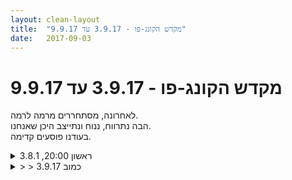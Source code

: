 ```yaml
---
layout: clean-layout
title:  "מקדש הקונג-פו - 3.9.17 עד 9.9.17"
date:   2017-09-03
---
```

# מקדש הקונג-פו - 3.9.17 עד 9.9.17 
לאחרונה, מסתחררים מרמה לרמה.<br> הבה נתרווח, ננוח ונתייצב היכן שאנחנו.<br> בעודנו פוסעים קדימה.

<details>
                    <summary>ראשון 20:00, 3.8.1</summary>
                    הגעתי למיקום השיעור באיחור של מעל 20 ד&#39; וכמעט ללא הערכות פנמית לקראתו.<br> התחלתי בהתבוננות על הגוף, וכניסה הדרגתית למצב של למידה. נכחו גם ריב, בועז ויניב.<br> תרגלתי עם ריב קרב ללא מגע עם דגש על נשימה חופשית. בהמשך עברנו לקרב ידיים באופן דומה.<br> תרגול בעיטות כשמנסים לתת כל מה שיש לי מבחינת טכניקה ועוצמה.<br> קרב עם ריב, שכל מה שקורה בו זה הבאת איכות של אינסטינקטים של חיה, למשל חתולה שמגינה על גורים / ערס עצבני / כלבים נלחמים באטרף וכו&#39; ... ללא יציאה לסימונים. היה מעניין.<br> תרגילים הקשורים בשיגרה נעימה, במספר שלבים - 1. לזהות איך הרגלים נכונים מאפשרים כל מני דברים טובים בחיים שלי. למשל אם העיכול שלי טוב ומה זה אומר על הרגלי התזונה שלי. 2. לראות דברים שפחות עובדים ואת ההתנהלות שגורמת לכך. 3. להפנות יחס עדין ומקבל אל עצמי ואל מה שפחות מוצלח. יכול להיות שאני כבר שנים מתמודד עם הדבר, למשל. היה עוד שלב שאני לא זוכר כרגע. נהניתי מהעבודה הזו, אף שמרגיש לי שבקושי התחלתי לגעת בה.<br> לתרגל עבודה מיטיבה עם מילים. הפתעתי את עצמי לטובה. בהמשך, ליצור לעצמי סולם של 10 רמות בנושא, שאני באמצע שלו. הספקתי לדמיין את עצמי בכ- 3 רמות מתוכו.<br> היה טוב. סיימתי לעצמי את השיעור אחרי כמעט שעה.
                  </details><details>
                    <summary>> > 3.9.17 כמוב</summary>
                    
                  </details><details>
                    <summary>> > ניחו</summary>
                    אולי (?) אתה מתכוון לא לשלב אלא לכלי שכונה &quot;בסוד&quot;
                  </details><details>
                    <summary>> > > > כן, נשמע נכון</summary>
                    
                  </details><details>
                    <summary>שיעור קונג-פו, ראשון 20:0</summary>
                    גם הפעם קיבלתי את התרגיל לנהל טוב את השיעור שלי ושל אחרים. אני חושב שהתנסות זו הייתה טובה יותר מהקודמת משתי בחינות: רציפות ותשומת לב וקשב.<br> <br> בתרגול קרב רגליים עם דרור היה לי מעניין לחקור את המעבר בין הצדדים. כלומר המעבר בין רגל שמאל קידמית לרגל ימין קידמית. שמתי לב שרגל שמאל פחות מיומנת בחסימות של בעיטות אז נתתי לצד זה יותר זמן.<br> <br> בניסיון ליצור שיעור שלם ברבע שעה בערך, בחרתי להתמקד בעבודת גוף ובעיקר בעמידת ידיים. קיבלתי טיפים מדרור ויניב והתנסיתי בשני תרגילים.<br> ביחד עם יניב וריבּ, חידדתי את השימוש בהתארגנות שיצרנו לטובת עשייה יעילה יותר ביום יום.<br> <br> ביחד עם ריבּ, עשיתי תרגולים קצרים שמטרתם לשפר את יכולת הלחימה מול אנשים גדולים וחזקים והפיכת תרגולי הלחימה שלי בעתיד ליעילים יותר.<br> <br> שימוש במילה לטובה – לדמיין את עצמי ברמה חדשה. עזר לי ליצור מעין סולם רמות בין 10 שלבים, למקם את עצמי במקום טוב באמצע ואח&quot;כ לדמיין שהגעתי לרמה 8 למשל.<br> <br> השיעור שלי התחיל ב 18:55 והסתיים ב 22:00.<br> <br> תודה!
                  </details><details>
                    <summary>מביע כוונה לשיעו</summary>
                    אשמור אותה בלב
                  </details><details>
                    <summary>> > שני ערב- 4.9.1</summary>
                    תחילת שיעור נחמדה וכייפית שהיה חופש כזה לעשות מה שבא.<br> בהמשך השיעור עלה אתגר מסוים ליישם את ההנחיות. לא ברור לי לגמרי למה. בחלק מהשלב הזה כן היה טוב.
                  </details><details>
                    <summary>שעור בקר יום ב' 4.9.201</summary>
                    הגעתי די מוקדם, 6:35 בערך.<br> השתתפו: אינגריד, יואב, בן.<br> בן הציג את עצמו בתור ה&quot;בייביסיטר&quot; שלנו. אהבתי את הדימוי. <br> <br> הונחינו להתאמן בתנועות שהגוף שואף אליהן מאליו. התאמנתי בתנועות מיטביות עם הגוף, וגם בבעיטות ותנועות הסטה.<br> <br> הרגשתי כאב קל וחריקה בברך ימין, נסיתי להתגבר - כלומר להימנע מלפגוש את הכאב ואת החריקות, לעבור &quot;ביןו הטיפות&quot; - גרסה מרוככת של התעלמות. לאחר זמן מה בן ביקש שאפסיק להחזיק אי נוחות בגוף ובמקום זה שאתחיל לשים לב אליו. מייד חשתי בזרם אנרגיה וחום זורם דרך הירך והברך והכאב והחריקות נעלמו כלא היו - אבל גם התחלתי לנוע ממקום אחר, עם יותר נוכחות. זו הייתה חווייה עוצמתית שמאז אני מנסה לשחזר אותה שוב ושוב בדרך כזו או אחרת: איך שאני חשה באי נוחות קלה אני מזרימה תשומת לב ובאמת מגלה ש&quot;הקפאתי&quot; את הגוף בחוסר תשומת לב. שעור מדהים.<br> <br> התאמנתי עם יואב, בהנחיית בן, תחילה בסימון מכות ביד אחת ולאחר מכן בהסטות. <br> בהמשך עברנו לקרב ברגל שמאל. בן עצר אותי בשלב מסויים והראה לי שאני חוזרת שוב ושוב על אותן הטעויות או מהלכים חסרי תועלת בהם אני נכנסת אל זירת היריב וחושפת את עצמי בכל פעם למכות. למדתי אופציה לבקש להחליף לרגע תפקידים עם הפרטנר, או לבקש לשחזר את המהלך באיטיות כדי ללמוד מכך. ממש הצלחתי להתקדם התקדמות משמעותית.<br> <br> בהמשך בן נפרד מאיתנו והנחה אותי להמשיך את השיעור כרצוני.<br> עשינו עבודה פנימית וסיימתי את השיעור בתחושה נעימה מאוד של נוכחות מלאה יותר בגו, שמחה ושלווה. כיף.<br> <br>
                  </details><details>
                    <summary>שעור יום ד' בקר 6.9.201</summary>
                    קיבלתי מבן את ההנחיות האלה:<br> <br> &quot;אנא התחילי לעצמך מחר בבוקר את השיעור בנחת, מוקדם ככל האפשר, בנקודת המפגש.<br>  <br> כשאת מכוונת לאפשר לעצמך לעבור הפעם שיעור רגוע, עמוק ומשדרג במיוחד, שישגר לחיים של אינגריד אדם חדש, נקי, רענן, אמיתי יותר, שעושה ויוצר כרצונו.<br>  <br> זוהי התכוונות נעימה מאד.<br>  <br> שימי לב שנדרשת לך פחות ופחות לחימה חיצונית בחיים; ויותר ויותר דברים אחרים, נעימים יותר.<br>  <br> מוקדם ככל שיתאפשר, טלי את רמי ואת תרצה מנקודת המפגש והתחילי את שיעורכם המשותף (אם אחד מהם יהיה חסר, תוכלי לחכות עד 06:49 לכל המאוחר).<br>  <br> אפשרי לשלושתכם לעבור את השיעור המאד רגוע הזה, שאינך יודעת מראש היכן יתקיים.&quot;<br> <br> הגעתי יחסית מאוחר הפעם, 6:40, תרצה הגיעה יחד איתי לנקודת המפגש. ארמי הצטרף לאחר כמה דקות. רק לאחר כ-2 נזכרתי בהנחיה להתחיל בשיעור מוקדם ככל האפשר. התחלתי בשיעו בשעה 6:47.<br> <br> הנחיה ראשונה: תוך כדי הליכה, ליצור שלווה, נינוחות והנאה בתוך הגוף.<br> הנחיה נוספת, המתווספת לקודמת: לשים לב לחיבור/השילוב שלנו בתוך המרחב הנוכחי. הייתה לי סוג של תובנה חדשה על הזיקה בין שלווה ואושר לבין תחושת חיבור למרחב שבו אני נמצאת, חווייהיזית ממש. נזכרתי בביטוי &quot;אפקט הפרפר&quot;. ניהול שיחה שקטה עם הסביבה.<br> <br> הונחינו לקיים שיתוף חופשי על מצב הגוף שלנו בתחילת השיעור ועכשיו.<br> שיתוף תובנות מהשיעור עד כה - היה מעניין מאוד:<br> <br> - אינגריד: הבקר הברך הימנית שלי כאב מעט כי אני מרבה עכשיו לשבת מול המחשב. בשעור האחרון בן העיר לי לשים לב יותר לגוף והרגשתי מייד בזרם של חופ ואנרגיה שמיד שיפר את המצב.<br> <br> - רמי: הגוף לו נעשה מעט נוקשה לאחרונה בשל ריבוי המאמצים הפיזיים האינטנסיביים והפסקה זמנית של שעורי קונג פו, ירידה של כ-10% ברמת הגמישות של הגוף. הוא נזכר שלפני הישעור כאבה לו כף רגל שמאל&nbsp;&nbsp;ושהוא הבין שהרגל אומרת לו בסך הכל להאיט את הקצב ושחוץ מזה הכל בסדר. לאחר שהאט הכאב נעלם.<br> <br> - תרצה: המשפט שך אינגריד הדהד לי, חשבתי על יכולת ההשפעה של מורה על תלמיד<br> <br> סבב נוסף של שיתופים:<br> <br> - אינגריד: דבריו של רמי על כך שחש שהגוף שלו נעשה מעט יותר נוקשה ופחות גמיש - מצב שמוכר לי מאוד. חשבתי על הגמישות כפוטנציאל, אפשרות שהיא תמיד נגישה לי. גם אם תקופה לא ביצעתי תרגילי גמישות, ברגע שזה חסר לי ואני רוצה להחזיר לעצמי את הגמישות שלי הקודמת, אני מגיעה לזה תוך דקות ספורות - וניתן גם להעמיק ולהרחיב. <br> <br> הנחיה חדשה: הרחבת הקשב לגוף, למידע שמגיע אלי דרך הגוף, במטרה שאדע בעתיד לזהות תנועות בלתי מיטיבות עוד לפני שאבצע אותן ולפני שמתחיל לכאוב לי.<br> <br> המשכנו משך זמן רב להגמיש ולשדרג את הגוף בשלווה, ברוגע ובהנאה.<br> <br> לסיום התיישבנו גב אל גב, שלושתנו, תוך שחשים את גופם של הפרטנרים ומדמיינים מרחב אנרגטי אחד משותף. <br> לאחר מכן עבודה עם אור לבן.<br> קמתי מהשיעור עם הרגשה נפלאה של שלווה, נטכחות, גמישות ונעימות.<br> ממש מתנה להתחיל כך את היום!<br> <br>
                  </details><details>
                    <summary>"משולש זוהר" - שיעור קונג-פו, רביעי 20:0</summary>
                    בילוי עם אליאור – בעיקר תרגולי לחימה יחסית ממושכים. בתרגול רגליים שעשינו, חקרתי גם הפעם את העבודה עם רגל שמאל ובעיקר במשימות הגנתיות.<br> <br> תרגול פנימי נהדר שכלל השוואה בין בועז של היום לבועז של תקופה כלשהי בעבר. ההשוואה הייתה ב-3 נושאים: לחימה, מצליחנות וזוהר. בהמשך לראות בכמה יחידות התקדמתי עד כה בשיעור ב-3 הנושאים וכמה יחידות ארצה להוסיף עד תומו.<br> <br> שיחה מועילה ומיטביה עם ריבּ. אחד הדברים המשמעותיים שאני לוקח מהשיחה הזו הוא העצמאות שלי בקביעת היעדים והרמה אליה אני רוצה להגיע.<br> <br> השיעור שלי התחיל ב 18:50 והסתיים ב 22:00<br> <br> תודה!<br>
                  </details><details>
                    <summary>חמישי ה 7.9.17 - 18:00 "הבחירה בחיים</summary>
                    העמקת הנוכחות והצלילות<br> עבודה מכיוון ה&quot;לא&quot; (דברים שאני רוצה להקטין, לרפא, להתמיר)<br> הבאתי תשומת לב במהלך השיעור לאישיות הדמיונית, לתוכנות עם פוטנציאל נזק (נוזקות), לביטוי חיצוני שאינו מועיל...<br> <br> זיהוי ההפרדה בין מה שקורה בתוכי למה שאני מבטא החוצה. אם איני מזהה את ההפרדה ביניהם, אין לי שליטה עליהם.<br> בני האדם בד&quot;כ לא מפרידים בין העולמות, ומזוהים עם שניהם.<br> <br> יש הבדל גדול בין ניראות החוצה של מה שאני מרגיש בתוכי והתייחסות כנה למה שאני מרגיש בתקשורת עם האחר, לבין ביטוי החוצה של רעל שבתוכי, ללא שליטה או מודעות. מה שבפנים הוא אוטומטית מה שבחוץ, ללא הפרדה...<br> <br> האם אני מזהה את הדמות הדימיונית?<br> בד&quot;כ אני נבלע בתוכה, אך לעתים שם לב אליה, למעין דמות שפועלת כל הזמן תחת הכינוי &quot;יניב&quot;. מנכסת לעצמה את רוב המשאבים והאנרגיה הזמינה. אפילו כעת כשאני מקשיב, ומנסה להיות נוכח, חלק מסויים מהמשאבים הולך אליה... לעתים כמעט כולם, בלי לשים לב.<br> אני יכול להיות בלוע באישיות הדמיוניות, במחשבות ובדמיון, או שאני יכול להיות חופשי ממנה, ומבוסס באנרגיית החיים. <br> <br> הבנה מעמיקה יותר של דרכי פעולתן של תוכנות מזיקות בתוכי. במקרים רבים הן מתחפשות למשהו שהן לא, וכך מצליחות לגייס אותי למטרתן.<br> ייעודן לעזור לי להתעורר, אבל יש בהן פוטנציאל הרסני, לי ולאחרים.<br> <br> איני חייב לשתף פעולה עם התוכנות הללו ועם מה שהן אומרות לי. הן מאגרי אנרגיה פוטנציאלית שיכולה להיות מותמרת לנוכח אור של נוכחות וערות.<br> <br> ישנו הבדל מהותי בין מחשבות ודמיונות אוטומטיים שאני נבלע בתוכם, לבין מחשבה ודמיון הנוצרים מתוך בחירה. הם מכונים באותה מילה (מחשבה/ דמיון) וזה מבלבל, אך הם דברים שונים בתכלית ובאים ממקור אחר בנו.<br> <br> התבוננות מעניינת על חוויות כגון:<br> אני כועס על עצמי על דברים שעשיתי, או שלא עשיתי, או שלא הצלחתי, או על הגורל שלי, או על העולם...<br> בוער בי לומר משהו, ואחרי שאני אומר אותו, זה לא עושה לי טוב<br> בוער בי משהו לומר, ואיני אומר אותו, וקצת אחר כך איני מבין מה היה לי כל כך חשוב לומר את זה<br> <br> השיעור ימשיך, ותיעוד הדברים מועיל להמשך של השיעור<br> היה לי שיעור מעולה :) תודה
                  </details><details>
                    <summary>שבת 16:00 "הרגיעה</summary>
                    מגיע ברגע האחרון, כרגיל אחרי כוונה (לא איכותית) להקדים בעשרים דקות ולעשות מתיחות.<br> <br> א) הכנה לפעולה<br> האפשרות לבחור מצב או פעולה רצויים, לספור עד שלוש, או שבע, ואז לגת לעשות אותם. להשתמש בספירה בשביל להגביר את המוכנות.<br> לצערי לא ממש הצלחתי להתחבר אל התרגיל, אך יש לי סקרנות לנסות בעתיד לחקור עוד.<br> <br> ב)&nbsp;&nbsp;חישת הנפרדות<br> מזויות שונות לחוש נפרדות, הכי חזק היה לי &quot;לאפשר לאחרים להיות כמו שהם, בלי שאתה צריך להיות משהו מסויים&quot; לרגעים הייתה מודעות למרחק האובייטיבי הפיזי שיש בין הגוף שלי לגוף של אחרים (מרחק שלעיתים איננו בתשומת הלב שלי, בשל הנטייה לחוש קרבה כשאני מסתכל על אנשים, לעומת על קופסאות שימורים?) <br> ובכל מיני דרכים נוספות:<br> מודעות לכך שהם חושבים מחשבות שונות מהמחשבות שאתה חושב כרגע<br> הם מרגישים רגשות שונים מרגשות שאת המרגיש כרגע<br> מודעות לכך שאנחנו חקיינים וכל הזמן מחקים ומושפעים מאחירם<br> להסתכל בקשר עין<br> <br> בזמן השיעור היו רגעים של רוגע ונעימות מלהתבונן בעץ התאנה.<br> <br> לשים לב למוזיקה של אובייקט שעליו מסתכלים,<br> למוזיקה שבי יש כרגע,<br> <br> בניסוח שלי: באתי לשיעור בשביל להרגע משבוע אינטנסיבי, לקבל כוחות מחודשים ולאמץ תפיסה אופטימית, נחישות ולצאת לשבוע הבא :)<br> <br>
                  </details><details>
                    <summary>שני ערב 20:2</summary>
                    רפאל, ריב, מיכל, סיגל, שיר, ישי, אסא, עיליי<br> <br> 19:30-22:00 בערך<br> <br> מתוך חלק א&#39; - <br> (עבודת זוגות עם רפאל) - זורעים בקלילות מטרות קצרות טווח לשבוע הקרוב<br> הגוף, חסר צורה, נע בתוך האור הלבן<br> <br> מתוך חלק ב&#39;- <br> לתת תשומת לב לשרירים, תשומת לב לעצמות - כיוון מעניין<br> קר&quot;ב - קבלה, רצון ובחירה - חקירה ופעולה ברגע הזה, הרצון - לאו דווקא כפי שהוא מתפרש במלים ומחשבה. ככוח טוב. כנ&quot;ל הבחירה כישות, ככוח, כמצב אנרגיה. <br> <br> מתוך חלק ג&#39; - <br> סשן בן ארבע משתתפות, באמנות האור והריפוי. <br> ניתן לדמיין שאנו משחקים עם הזמן וכל שנייה של שהות בתוך האור הוא כמו שעה<br> ניתן לפתוח חלון אפשרי לריפוי מהיר יותר על ידי &quot;היפתחות לאופציה&quot;<br> ניתן לבנות מבנה אנרגיה על ידי שימוש במעגל של אנשים התורמים אורם וגם שוהים ועטופים בו. <br> קבלה של מצב או סימפטום יכולה להיות &quot;יותר ממושלמת&quot; - אין בי אף חלק שממתין לכך שזה יעבור. זה הדבר. זה השיעור. כאן אני רוצה להיות. <br> <br> תודה!!!<br> <br>
                  </details><details>
                    <summary>רביעי 22:00 - "השישיה" נאמבר ט</summary>
                    שמואל ואני<br> 21:00 - 23:00<br> <br> חלק א&#39;<br> להיות פתוח להנחיות כתרגיל בפני עצמו - העמקת החיבור, להניח למידע להגיע<br> 6 האמנים, 4 הרבדים<br> <br> חלק ב&#39;<br> פתיחה בריצה מהירה - לרוץ בכיף, כמו ילדים בדשא<br> אמנות הלחימה: לאבטח את עצמי, לפרוש עלי חסות * הקשב הנכון לדבר, הרלוונטי, לא לגלוש * להינות מהתרגול. לחפש את הכיף של זה * להניח לזה להמשיך ולהמשיך * לחקור אפשרויות חדשות<br> <br> אמנות הלמידה: להניח לעצמי להשתנות. להיות מוכן. לראות תחום ספציפי שאני רוצה להתקדם בו, ולהיות מוכן להשתנות בשביל זה. <br> אמנות ההגשמה: לראות יכולת שאני רוצה, דרך שאני רוצה להתקדם בה כרגע, ואז לגשת לזה.<br> <br> שיעור נפלא ומרומם, תודה!!!
                  </details><details>
                    <summary>שבת 16:00 "רגיעה</summary>
                    שיעור מדוייק למה שביקשתי לעצמי . <br> התנסות בהתכוונות לפעולה, מאז עוד ניסיתי את זה כמה פעמים בבית זה חזק מאד. <br> תהליך ריפוי עמוק שאני עוברת בשבועיים האחרונים מרגיש שהולך ומדייק את עצמו יותר ויותר. <br> תודה <img src="http://www.timg.co.il/tapuzForum/images/Emo140.gif" alt="|4U|">
                  </details><details>
                    <summary>שבת 16:00 - "הרגיעה</summary>
                    סיגל, עומרי, אסא ואלון<br> 15:22 - 17:03<br> <br> בשיעור הזה בין היתר אספתי את האנרגיה שלי, הרגעתי מעין חרופה שהגעתי איתה, העמקתי לתוך מרחב עבודה שרציתי להעמיק לתוכו (&quot;תנועה באור&quot; אולי?), ונפתחתי לדילוג נוסף בדרך אל הפרק השלישי.<br> <br> מתוך חלק א&#39;<br> ניתן וכדאי להשתמש בתנועה מיטיבה ועדינה כדי לעצור אינרציה, לאסוף אנרגיה ולהיכנס חזרה אל האנרגיה שלי והנוכחות. תנועה זו יכולה להתפתח לכדי מעין צ&#39;י קונג, ולהתפתח עוד יותר משם אל מרחב חסר גבולות ובעל פוטנציאל אדיר. חשוב להיכנס אליו נכון. <br> <br> ניתן לחוות עצמי, בעודי משתמש בתבנית 6 האמנים, מרחק קטן מחציית הסף אל הפרק השלישי באמן נתון, ולעבוד משם. <br> <br> איטיות ועצירת האינרציה הינם מפתח שחשוב לחזור אליו שוב ושוב, שער מצויין להיכנס דרכו<br> <br> מתוך חלק ב&#39;<br> מצב שאני רוצה להיות בו/ ליצור אותו אבל כרגע מעין וילון מסתיר אותו ממני. או שאני חש התנגדות לעשות אותו. ניתן לדמיין אותו/ אותי בו בעוד 1... 2....3. לאחר שראיתי את המצב, וחשתי את האחד, שניים שלוש שלו, ביכולתי לצאת לדרך. לנסות שזה יווצר מעצמו. כמו קסם. וודאי ניתן להעמיק זאת. <br> <br> הנפרדות הבריאה שלי מהעולם. זו שמאפשרת לי להיות מחובר באופן בריא יותר. להניח לאחרים להיות כפי שהם בשלמות. המחשבות והרגשות שלהם הם עניינם. להניח להם לחשוב ולהרגיש מה שהם רוצים. גם ביחס אלי. ניתן לתרגל זאת גם עם פרטנר. מסתכלים בעיניים. להניח לעצמי להיות כפי שאני גם. <br> <br> שיעור נפלא נפלא.<br> תודה!<br> <br>
                  </details><details>
                    <summary>5.9.17 שלישי ער</summary>
                    שיעור בהנחיית אורי. <br> <br> הרבה עבודה על תנועה ושיווי משקל. תנועה כשרוב המשקל אחורה, באמצע וקדימה. <br> משיכות ודחיפות של פרטנרים. מזיעים הרבה. <br> <br> חלק מההנחיות היו לי נעימות. חלק אחר היה מאתגר יותר להפיק ממנו הנאה/למידה משמעותית. ניסיתי כמיטב יכולתי לעמוד בתרגילים, והצלחתי לבצע אותם ברמה בסיסית.<br><br><table width='70%' cellpadding='0' cellspacing='0' bgcolor='#C6C7C6'><tr><td height='1'></td></tr></table><br><img border=0 src=../tapuzforum/images/Emo42.gif><br><br><b>יש בי אהבה והיא תנצח.</b><br><br><br><a rel=nofollow href=http://blog.tapuz.co.il/pathoftheone target=_blank style=color:black>http://blog.tapuz.co.il/pathoftheone</a>            <br><br>
                  </details><details>
                    <summary>05.09 שלישי 9:0</summary>
                    <br> עבודה עם מספר תנועות <br> עבודה עם הליכות <br> עבודה עם מנחי רגליים, משקל קדימה ואחורה.<br> עבדוה עם הזזות בתנועת משיכה ודחיפה.<br> <br> <br>
                  </details><details>
                    <summary>6/9/2017, רביעי 22:00, "השישיה 2</summary>
                    יצאתי מאוחר מהבית, ולא שמתי לב לשעון. מיד כשנכנסתי לטווח הראיה של אסא הוא הכתיף תרמיל ורץ לעברי. <br> רצנו שנינו לחזית העיריה, תוך תרגול פתיחות לשינוי, מוכנות להשתנות.<br> <br> קרב סימונים- כל אחד העלה רצון להשתפר בדבר מה, כמו מוגנות, נוחות תנועה..<br> <br> ריפוי- עבודה אישית, ללא הנחייה. שמתי לב שאני אוהב את המכאובים שלי.<br> &nbsp;&nbsp;&nbsp;&nbsp;&nbsp;&nbsp; אח&quot;כ אסא הנחה: עטופים בבועת ריפוי.<br>
                  </details><a href="javascript:history.back()">בית</a>
